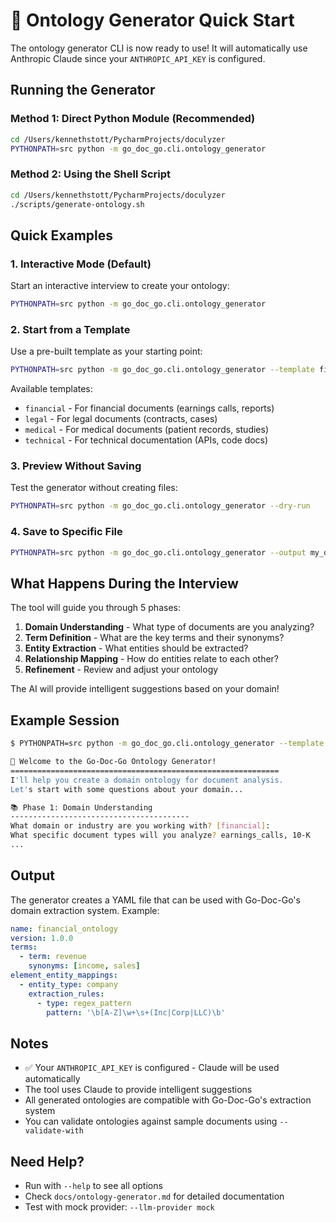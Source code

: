# 🎯 Ontology Generator Quick Start

The ontology generator CLI is now ready to use! It will automatically use Anthropic Claude since your `ANTHROPIC_API_KEY` is configured.

## Running the Generator

### Method 1: Direct Python Module (Recommended)
```bash
cd /Users/kennethstott/PycharmProjects/doculyzer
PYTHONPATH=src python -m go_doc_go.cli.ontology_generator
```

### Method 2: Using the Shell Script
```bash
cd /Users/kennethstott/PycharmProjects/doculyzer
./scripts/generate-ontology.sh
```

## Quick Examples

### 1. Interactive Mode (Default)
Start an interactive interview to create your ontology:
```bash
PYTHONPATH=src python -m go_doc_go.cli.ontology_generator
```

### 2. Start from a Template
Use a pre-built template as your starting point:
```bash
PYTHONPATH=src python -m go_doc_go.cli.ontology_generator --template financial
```

Available templates:
- `financial` - For financial documents (earnings calls, reports)
- `legal` - For legal documents (contracts, cases)
- `medical` - For medical documents (patient records, studies)
- `technical` - For technical documentation (APIs, code docs)

### 3. Preview Without Saving
Test the generator without creating files:
```bash
PYTHONPATH=src python -m go_doc_go.cli.ontology_generator --dry-run
```

### 4. Save to Specific File
```bash
PYTHONPATH=src python -m go_doc_go.cli.ontology_generator --output my_domain_ontology.yaml
```

## What Happens During the Interview

The tool will guide you through 5 phases:

1. **Domain Understanding** - What type of documents are you analyzing?
2. **Term Definition** - What are the key terms and their synonyms?
3. **Entity Extraction** - What entities should be extracted?
4. **Relationship Mapping** - How do entities relate to each other?
5. **Refinement** - Review and adjust your ontology

The AI will provide intelligent suggestions based on your domain!

## Example Session

```bash
$ PYTHONPATH=src python -m go_doc_go.cli.ontology_generator --template financial

🎯 Welcome to the Go-Doc-Go Ontology Generator!
============================================================
I'll help you create a domain ontology for document analysis.
Let's start with some questions about your domain...

📚 Phase 1: Domain Understanding
----------------------------------------
What domain or industry are you working with? [financial]: 
What specific document types will you analyze? earnings_calls, 10-K
...
```

## Output

The generator creates a YAML file that can be used with Go-Doc-Go's domain extraction system. Example:

```yaml
name: financial_ontology
version: 1.0.0
terms:
  - term: revenue
    synonyms: [income, sales]
element_entity_mappings:
  - entity_type: company
    extraction_rules:
      - type: regex_pattern
        pattern: '\b[A-Z]\w+\s+(Inc|Corp|LLC)\b'
```

## Notes

- ✅ Your `ANTHROPIC_API_KEY` is configured - Claude will be used automatically
- The tool uses Claude to provide intelligent suggestions
- All generated ontologies are compatible with Go-Doc-Go's extraction system
- You can validate ontologies against sample documents using `--validate-with`

## Need Help?

- Run with `--help` to see all options
- Check `docs/ontology-generator.md` for detailed documentation
- Test with mock provider: `--llm-provider mock`